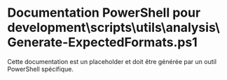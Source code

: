 # Documentation PowerShell pour development\scripts\utils\analysis\Generate-ExpectedFormats.ps1

Cette documentation est un placeholder et doit être générée par un outil PowerShell spécifique.
